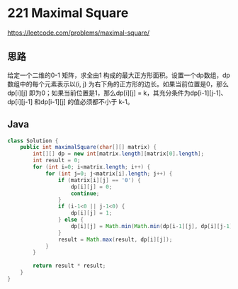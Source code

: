 # 221 Maximal Square

https://leetcode.com/problems/maximal-square/

## 思路

给定一个二维的0-1 矩阵，求全由1 构成的最大正方形面积。设置一个dp数组，dp数组中的每个元素表示以(i, j) 为右下角的正方形的边长。如果当前位置是0，那么dp[i][j] 即为0；如果当前位置是1，那么dp[i][j] = k，其充分条件为dp[i-1][j-1]、dp[i][j-1] 和dp[i-1][j] 的值必须都不小于 k-1。



## Java

```java
class Solution {
    public int maximalSquare(char[][] matrix) {
        int[][] dp = new int[matrix.length][matrix[0].length];
        int result = 0;
        for (int i=0; i<matrix.length; i++) {
            for (int j=0; j<matrix[i].length; j++) {
                if (matrix[i][j] == '0') {
                    dp[i][j] = 0;
                    continue;
                }
                if (i-1<0 || j-1<0) {
                    dp[i][j] = 1;
                } else {
                    dp[i][j] = Math.min(Math.min(dp[i-1][j], dp[i][j-1]), dp[i-1][j-1]) + 1;
                }
                result = Math.max(result, dp[i][j]);
            }
        }
        
        return result * result;
    }
}
```

